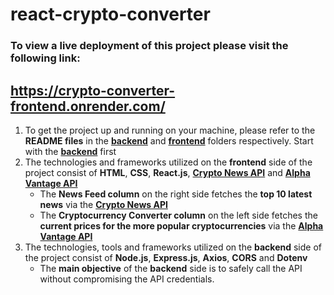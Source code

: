 # react-crypto-converter

### To view a live deployment of this project please visit the following link:
## https://crypto-converter-frontend.onrender.com/

1. To get the project up and running on your machine, please refer to the **README files** in the **<a href="https://github.com/Antonjal/react-crypto-converter/tree/master/backend">backend</a>** and **<a href="https://github.com/Antonjal/react-crypto-converter/tree/master/frontend">frontend</a>** folders respectively. Start with the **<a href="https://github.com/Antonjal/react-crypto-converter/tree/master/backend">backend</a>** first
2. The technologies and frameworks utilized on the **frontend** side of the project consist of **HTML**, **CSS**, **React.js**, 
**<a href="https://rapidapi.com/atefy410@gmail.com/api/crypto-news6/">Crypto News API</a>** and **<a href="https://rapidapi.com/alphavantage/api/alpha-vantage/">Alpha Vantage API</a>**
   - The **News Feed column** on the right side fetches the **top 10 latest news** via the **<a href="https://rapidapi.com/atefy410@gmail.com/api/crypto-news6/">Crypto News API</a>**
   - The **Cryptocurrency Converter column** on the left side fetches the **current prices for the more popular cryptocurrencies** via the **<a href="https://rapidapi.com/alphavantage/api/alpha-vantage/">Alpha Vantage API</a>**
3. The technologies, tools and frameworks utilized on the **backend** side of the project consist of **Node.js**, **Express.js**, **Axios**, **CORS** and **Dotenv**
   - The **main objective** of the **backend** side is to safely call the API without compromising the API credentials.
